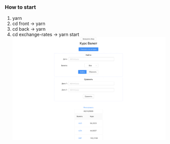 ### How to start
1. yarn
2. cd front -> yarn
3. cd back -> yarn
4. cd exchange-rates -> yarn start
![screenshot](readme-assets/Dynamic.png)
